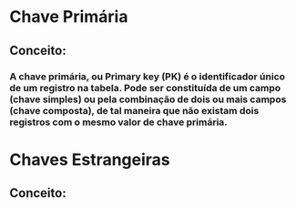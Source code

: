 # Chave Primária
## Conceito:
### A chave primária, ou Primary key (PK) é o identificador único de um registro na tabela. Pode ser constituída de um campo (chave simples) ou pela combinação de dois ou mais campos (chave composta), de tal maneira que não existam dois registros com o mesmo valor de chave primária.
# Chaves Estrangeiras
## Conceito:
